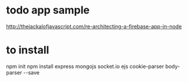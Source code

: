 # todo app sample
http://thejackalofjavascript.com/re-architecting-a-firebase-app-in-node

# to install
npm init
npm install express mongojs socket.io ejs cookie-parser body-parser --save